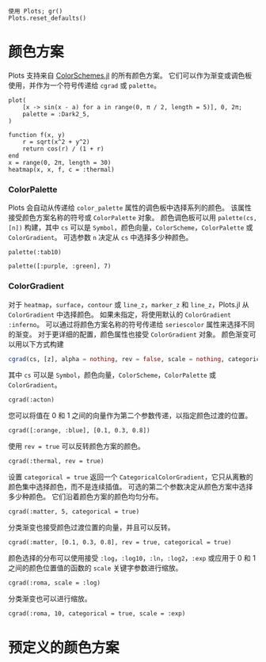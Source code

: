 ```@setup colors
使用 Plots; gr()
Plots.reset_defaults()
```

# 颜色方案

Plots 支持来自 [ColorSchemes.jl](https://juliagraphics.github.io/ColorSchemes.jl/stable/basics/#Pre-defined-schemes-1) 的所有颜色方案。
它们可以作为渐变或调色板使用，并作为一个符号传递给 `cgrad` 或 `palette`。

```@example colors
plot(
    [x -> sin(x - a) for a in range(0, π / 2, length = 5)], 0, 2π;
    palette = :Dark2_5,
)
```

```@example colors
function f(x, y)
    r = sqrt(x^2 + y^2)
    return cos(r) / (1 + r)
end
x = range(0, 2π, length = 30)
heatmap(x, x, f, c = :thermal)
```

### ColorPalette

Plots 会自动从传递给 `color_palette` 属性的调色板中选择系列的颜色。
该属性接受颜色方案名称的符号或 `ColorPalette` 对象。
颜色调色板可以用 `palette(cs, [n])` 构建，其中 `cs` 可以是 `Symbol`，颜色向量，`ColorScheme`，`ColorPalette` 或 `ColorGradient`。
可选参数 `n` 决定从 `cs` 中选择多少种颜色。

```@example colors
palette(:tab10)
```

```@example colors
palette([:purple, :green], 7)
```

### ColorGradient

对于 `heatmap`，`surface`，`contour` 或 `line_z`，`marker_z` 和 `line_z`，Plots.jl 从 `ColorGradient` 中选择颜色。
如果未指定，将使用默认的 `ColorGradient` `:inferno`。
可以通过将颜色方案名称的符号传递给 `seriescolor` 属性来选择不同的渐变。
对于更详细的配置，颜色属性也接受 `ColorGradient` 对象。
颜色渐变可以用以下方式构建
```julia
cgrad(cs, [z], alpha = nothing, rev = false, scale = nothing, categorical = nothing)
```
其中 `cs` 可以是 `Symbol`，颜色向量，`ColorScheme`，`ColorPalette` 或 `ColorGradient`。

```@example colors
cgrad(:acton)
```
您可以将值在 0 和 1 之间的向量作为第二个参数传递，以指定颜色过渡的位置。
```@example colors
cgrad([:orange, :blue], [0.1, 0.3, 0.8])
```
使用 `rev = true` 可以反转颜色方案的颜色。
```@example colors
cgrad(:thermal, rev = true)
```
设置 `categorical = true` 返回一个 `CategoricalColorGradient`，它只从离散的颜色集中选择颜色，而不是连续插值。
可选的第二个参数决定从颜色方案中选择多少种颜色。
它们沿着颜色方案的颜色均匀分布。
```@example colors
cgrad(:matter, 5, categorical = true)
```
分类渐变也接受颜色过渡位置的向量，并且可以反转。
```@example colors
cgrad(:matter, [0.1, 0.3, 0.8], rev = true, categorical = true)
```
颜色选择的分布可以使用接受 `:log`，`:log10`，`:ln`，`:log2`，`:exp` 或应用于 0 和 1 之间的颜色位置值的函数的 `scale` 关键字参数进行缩放。
```@example colors
cgrad(:roma, scale = :log)
```
分类渐变也可以进行缩放。
```@example colors
cgrad(:roma, 10, categorical = true, scale = :exp)
```

# 预定义的颜色方案